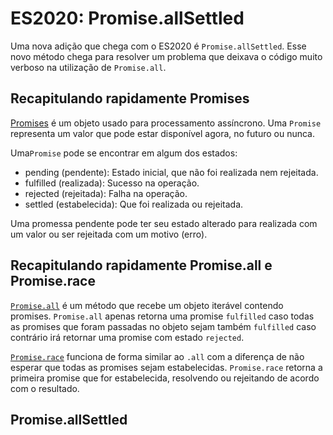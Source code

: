 # ES2020: Promise.allSettled

Uma nova adição que chega com o ES2020 é `Promise.allSettled`. Esse novo método chega para resolver um problema que deixava o código muito verboso na utilização de `Promise.all`.

## Recapitulando rapidamente Promises

[Promises](https://developer.mozilla.org/pt-BR/docs/Web/JavaScript/Reference/Global_Objects/Promise) é um objeto usado para processamento assíncrono. Uma `Promise` representa um valor que pode estar disponível agora, no futuro ou nunca.

Uma`Promise` pode se encontrar em algum dos estados:

* pending (pendente): Estado inicial, que não foi realizada nem rejeitada.
* fulfilled (realizada): Sucesso na operação.
* rejected (rejeitada): Falha na operação.
* settled (estabelecida): Que foi realizada ou rejeitada.

Uma promessa pendente pode ter seu estado alterado para realizada com um valor ou ser rejeitada com um motivo (erro).

## Recapitulando rapidamente Promise.all e Promise.race

[`Promise.all`](https://developer.mozilla.org/pt-BR/docs/Web/JavaScript/Reference/Global_Objects/Promise/all) é um método que recebe um objeto iterável contendo promises. `Promise.all` apenas retorna uma promise `fulfilled` caso todas as promises que foram passadas no objeto sejam também `fulfilled` caso contrário irá retornar uma promise com estado `rejected`.

[`Promise.race`](https://developer.mozilla.org/pt-BR/docs/Web/JavaScript/Reference/Global_Objects/Promise/race) funciona de forma similar ao `.all` com a diferença de não esperar que todas as promises sejam estabelecidas. `Promise.race` retorna a primeira promise que for estabelecida, resolvendo ou rejeitando de acordo com o resultado.

## Promise.allSettled


